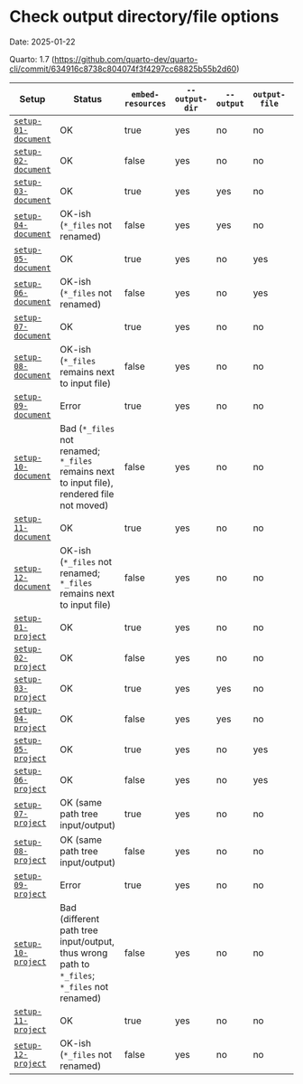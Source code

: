 # Check output directory/file options

Date: 2025-01-22

Quarto: 1.7 (https://github.com/quarto-dev/quarto-cli/commit/634916c8738c804074f3f4297cc68825b55b2d60)

| Setup                                      | Status                                                                                      | `embed-resources` | `--output-dir` | `--output` | `output-file` | `input/` | `_quarto.yml_` |
|--------------------------------------------|---------------------------------------------------------------------------------------------|-------------------|----------------|------------|---------------|----------|----------------|
| [`setup-01-document`](./setup-01-document) | OK                                                                                          | true              | yes            | no         | no            | no       | no             |
| [`setup-02-document`](./setup-02-document) | OK                                                                                          | false             | yes            | no         | no            | no       | no             |
| [`setup-03-document`](./setup-03-document) | OK                                                                                          | true              | yes            | yes        | no            | no       | no             |
| [`setup-04-document`](./setup-04-document) | OK-ish (`*_files` not renamed)                                                              | false             | yes            | yes        | no            | no       | no             |
| [`setup-05-document`](./setup-05-document) | OK                                                                                          | true              | yes            | no         | yes           | no       | no             |
| [`setup-06-document`](./setup-06-document) | OK-ish (`*_files` not renamed)                                                              | false             | yes            | no         | yes           | no       | no             |
| [`setup-07-document`](./setup-07-document) | OK                                                                                          | true              | yes            | no         | no            | yes      | no             |
| [`setup-08-document`](./setup-08-document) | OK-ish (`*_files` remains next to input file)                                               | false             | yes            | no         | no            | yes      | no             |
| [`setup-09-document`](./setup-09-document) | Error                                                                                       | true              | yes            | no         | no            | yes      | no             |
| [`setup-10-document`](./setup-10-document) | Bad (`*_files` not renamed; `*_files` remains next to input file), rendered file not moved) | false             | yes            | no         | no            | yes      | no             |
| [`setup-11-document`](./setup-11-document) | OK                                                                                          | true              | yes            | no         | no            | yes      | no             |
| [`setup-12-document`](./setup-12-document) | OK-ish (`*_files` not renamed; `*_files` remains next to input file)                        | false             | yes            | no         | no            | yes      | no             |
| [`setup-01-project`](./setup-01-project)   | OK                                                                                          | true              | yes            | no         | no            | no       | yes            |
| [`setup-02-project`](./setup-02-project)   | OK                                                                                          | false             | yes            | no         | no            | no       | yes            |
| [`setup-03-project`](./setup-03-project)   | OK                                                                                          | true              | yes            | yes        | no            | no       | yes            |
| [`setup-04-project`](./setup-04-project)   | OK                                                                                          | false             | yes            | yes        | no            | no       | yes            |
| [`setup-05-project`](./setup-05-project)   | OK                                                                                          | true              | yes            | no         | yes           | no       | yes            |
| [`setup-06-project`](./setup-06-project)   | OK                                                                                          | false             | yes            | no         | yes           | no       | yes            |
| [`setup-07-project`](./setup-07-project)   | OK (same path tree input/output)                                                            | true              | yes            | no         | no            | yes      | yes            |
| [`setup-08-project`](./setup-08-project)   | OK (same path tree input/output)                                                            | false             | yes            | no         | no            | yes      | yes            |
| [`setup-09-project`](./setup-09-project)   | Error                                                                                       | true              | yes            | no         | no            | yes      | yes            |
| [`setup-10-project`](./setup-10-project)   | Bad (different path tree input/output, thus wrong path to `*_files`; `*_files` not renamed) | false             | yes            | no         | no            | yes      | yes            |
| [`setup-11-project`](./setup-11-project)   | OK                                                                                          | true              | yes            | no         | no            | yes      | yes            |
| [`setup-12-project`](./setup-12-project)   | OK-ish (`*_files` not renamed)                                                              | false             | yes            | no         | no            | yes      | yes            |
